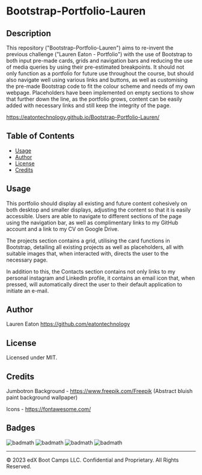 # Bootstrap-Portfolio-Lauren

## Description 

This repository ("Bootstrap-Portfolio-Lauren") aims to re-invent the previous challenge ("Lauren Eaton - Portfolio") with the use of Bootstrap to both input pre-made cards, grids and navigation bars and reducing the use of media queries by using their pre-estimated breakpoints. It should not only function as a portfolio for future use throughout the course, but should also navigate well using various links and buttons, as well as customising the pre-made Bootstrap code to fit the colour scheme and needs of my own webpage. Placeholders have been implemented on empty sections to show that further down the line, as the portfolio grows, content can be easily added with necessary links and still keep the integrity of the page. 

https://eatontechnology.github.io/Bootstrap-Portfolio-Lauren/

## Table of Contents 

* [Usage](#usage)
* [Author](#author)
* [License](#license)
* [Credits](#credits)

## Usage 

This portfolio should display all existing and future content cohesively on both desktop and smaller displays, adjusting the content so that it is easily accessible. Users are able to navigate to different sections of the page using the navigation bar, as well as complimentary links to my GitHub account and a link to my CV on Google Drive.

The projects section contains a grid, utilising the card functions in Bootstrap, detailing all existing projects as well as placeholders, all with suitable images that, when interacted with, directs the user to the necessary page.

In addition to this, the Contacts section contains not only links to my personal instagram and LinkedIn profile, it contains an email icon that, when pressed, will automatically direct the user to their default application to initiate an e-mail.

## Author

Lauren Eaton
https://github.com/eatontechnology

## License

Licensed under MIT.

## Credits

Jumbotron Background - https://www.freepik.com/Freepik (Abstract bluish paint background wallpaper)

Icons - https://fontawesome.com/

## Badges

![badmath](https://img.shields.io/badge/HTML%20-%20blue)
![badmath](https://img.shields.io/badge/CSS%20-%20purple)
![badmath](https://img.shields.io/badge/MIT%20-%20License%20-%20green)
![badmath](https://img.shields.io/badge/bootstrap-purple)



---

© 2023 edX Boot Camps LLC. Confidential and Proprietary. All Rights Reserved.